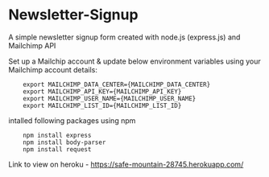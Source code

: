 # Newsletter-Signup
A simple newsletter signup form created with node.js (express.js) and Mailchimp API

Set up a Mailchip account & update below environment variables using your Mailchimp account details:
```
    export MAILCHIMP_DATA_CENTER={MAILCHIMP_DATA_CENTER}
    export MAILCHIMP_API_KEY={MAILCHIMP_API_KEY}
    export MAILCHIMP_USER_NAME={MAILCHIMP_USER_NAME}
    export MAILCHIMP_LIST_ID={MAILCHIMP_LIST_ID}

```

intalled following packages using npm
```
    npm install express
    npm install body-parser
    npm install request

```

Link to view on heroku - https://safe-mountain-28745.herokuapp.com/ 
